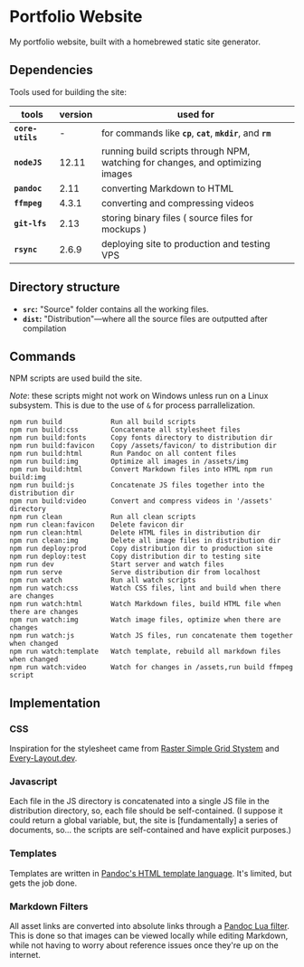 # Portfolio Website
My portfolio website, built with a homebrewed static site generator.

## Dependencies
Tools used for building the site:

| tools            | version | used for                                                                       |
| ---              | ---     | --                                                                             |
| **`core-utils`** |  -      | for commands like **`cp`**, **`cat`**, **`mkdir`**, and **`rm`**               |
| **`nodeJS`**     | 12.11   | running build scripts through NPM, watching for changes, and optimizing images |
| **`pandoc`**     | 2.11    | converting Markdown to HTML                                                    |
| **`ffmpeg`**     | 4.3.1   | converting and compressing videos                                              |
| **`git-lfs`**    | 2.13    | storing binary files ( source files for mockups )                              |
| **`rsync`**      | 2.6.9   | deploying site to production and testing VPS                                   |

## Directory structure
- **`src`:**  "Source" folder contains all the working files.
- **`dist`:** "Distribution"—where all the source files are outputted after compilation

## Commands
NPM scripts are used build the site. 

_Note_: these scripts might not work on Windows unless run on a Linux subsystem. This is due to the use of `&` for process parrallelization.
```
npm run build            Run all build scripts
npm run build:css        Concatenate all stylesheet files
npm run build:fonts      Copy fonts directory to distribution dir
npm run build:favicon    Copy /assets/favicon/ to distribution dir
npm run build:html       Run Pandoc on all content files
npm run build:img        Optimize all images in /assets/img
npm run build:html       Convert Markdown files into HTML npm run build:img
npm run build:js         Concatenate JS files together into the distribution dir
npm run build:video      Convert and compress videos in '/assets' directory 
npm run clean            Run all clean scripts
npm run clean:favicon    Delete favicon dir
npm run clean:html       Delete HTML files in distribution dir
npm run clean:img        Delete all image files in distribution dir
npm run deploy:prod      Copy distribution dir to production site
npm run deploy:test      Copy distribution dir to testing site
npm run dev              Start server and watch files
npm run serve            Serve distribution dir from localhost
npm run watch            Run all watch scripts
npm run watch:css        Watch CSS files, lint and build when there are changes
npm run watch:html       Watch Markdown files, build HTML file when there are changes
npm run watch:img        Watch image files, optimize when there are changes
npm run watch:js         Watch JS files, run concatenate them together when changed
npm run watch:template   Watch template, rebuild all markdown files when changed
npm run watch:video      Watch for changes in /assets,run build ffmpeg script
```

## Implementation
### CSS
Inspiration for the stylesheet came from [Raster Simple Grid Stystem](https://rsms.me/raster/) and [Every-Layout.dev](https://every-layout.dev/).

### Javascript
Each file in the JS directory is concatenated into a single JS file in the distribution directory, so, each file should be self-contained. (I suppose it could return a global variable, but, the site is [fundamentally] a series of documents, so... the scripts are self-contained and have explicit purposes.)

### Templates
Templates are written in [Pandoc's HTML template language](https://pandoc.org/MANUAL.html#templates). It's limited, but gets the job done.

### Markdown Filters
All asset links are converted into absolute links through a [Pandoc Lua filter](https://pandoc.org/lua-filters.html). This is done so that images can be viewed locally while editing Markdown, while not having to worry about reference issues once they're up on the internet.

